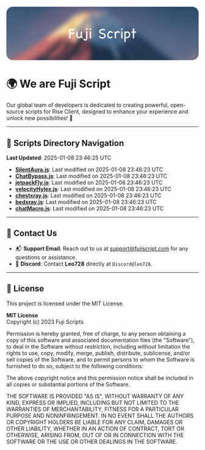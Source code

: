 ![Banner](.github/b.webp)

# 🌍 **We are Fuji Script**

Our global team of developers is dedicated to creating powerful, open-source scripts for Rise Client, designed to enhance your experience and unlock new possibilities! 🌟

---
<!-- SCRIPTS_NAVIGATION_START -->
## 📂 **Scripts Directory Navigation**

**Last Updated**: 2025-01-08 23:46:25 UTC

- **[SilentAura.js](scripts/SilentAura.js)**: Last modified on 2025-01-08 23:46:23 UTC
- **[ChatBypass.js](scripts/ChatBypass.js)**: Last modified on 2025-01-08 23:46:23 UTC
- **[jetpackFly.js](scripts/jetpackFly.js)**: Last modified on 2025-01-08 23:46:23 UTC
- **[velocityHylex.js](scripts/velocityHylex.js)**: Last modified on 2025-01-08 23:46:23 UTC
- **[chestxray.js](scripts/chestxray.js)**: Last modified on 2025-01-08 23:46:23 UTC
- **[bedxray.js](scripts/bedxray.js)**: Last modified on 2025-01-08 23:46:23 UTC
- **[chatMacro.js](scripts/chatMacro.js)**: Last modified on 2025-01-08 23:46:23 UTC

<!-- SCRIPTS_NAVIGATION_END -->

---

## 💬 **Contact Us**  
- 📬 **Support Email**: Reach out to us at [support@fujiscript.com](mailto:support@fujiscript.com) for any questions or assistance.  
- 💬 **Discord**: Contact **Leo728** directly at `Discord@leo728`.

---

## 📜 **License**

This project is licensed under the MIT License.  

**MIT License**  
Copyright (c) 2023 Fuji Scripts  

Permission is hereby granted, free of charge, to any person obtaining a copy of this software and associated documentation files (the "Software"), to deal in the Software without restriction, including without limitation the rights to use, copy, modify, merge, publish, distribute, sublicense, and/or sell copies of the Software, and to permit persons to whom the Software is furnished to do so, subject to the following conditions:  

The above copyright notice and this permission notice shall be included in all copies or substantial portions of the Software.  

THE SOFTWARE IS PROVIDED "AS IS", WITHOUT WARRANTY OF ANY KIND, EXPRESS OR IMPLIED, INCLUDING BUT NOT LIMITED TO THE WARRANTIES OF MERCHANTABILITY, FITNESS FOR A PARTICULAR PURPOSE AND NONINFRINGEMENT. IN NO EVENT SHALL THE AUTHORS OR COPYRIGHT HOLDERS BE LIABLE FOR ANY CLAIM, DAMAGES OR OTHER LIABILITY, WHETHER IN AN ACTION OF CONTRACT, TORT OR OTHERWISE, ARISING FROM, OUT OF OR IN CONNECTION WITH THE SOFTWARE OR THE USE OR OTHER DEALINGS IN THE SOFTWARE.  
